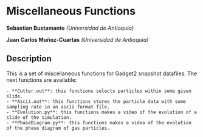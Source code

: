 Miscellaneous Functions
==============================================
**Sebastian Bustamante**
*(Universidad de Antioquia)*

**Juan Carlos Muñoz-Cuartas**
*(Universidad de Antioquia)*


Description
-----------------------------------------------------------------------------------------
This is a set of miscellaneous functions for Gadget2 snapshot datafiles. The next functions
are available:

    - **Cutter.out**: this functions selects particles within some given slide.
    - **Ascii.out**: this functions stores the particle data with some sampling rate in an ascii format file.
    - **Evolution.py**: this functions makes a video of the evolution of a slide of the simulation.
    - **PhaseDiagram.py**: this functions makes a video of the evolution of the phase diagram of gas particles.